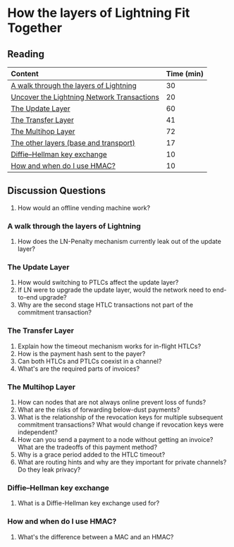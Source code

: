 # How the layers of Lightning Fit Together

## Reading

| Content | Time \(min\) |
| :--- | :--- |
| [A walk through the layers of Lightning](https://btctranscripts.com/scalingbitcoin/tel-aviv-2019/edgedevplusplus/lightning-network-layer-by-layer/) | 30 |
| [Uncover the Lightning Network Transactions](https://medium.com/@yyforyongyu/till-its-lightning-fast-uncover-the-lightning-network-transactions-f3180e467857) | 20 |
| [The Update Layer](https://btctranscripts.com/chaincode-labs/chaincode-residency/2019-06-26-rene-pickhardt-update-layer/) | 60 |
| [The Transfer Layer](https://btctranscripts.com/chaincode-labs/chaincode-residency/2019-06-24-fabrice-drouin-the-transfer-layer/) | 41 |
| [The Multihop Layer](https://btctranscripts.com/chaincode-labs/chaincode-residency/2019-06-24-rene-pickhardt-multihop-in-lightning/) | 72 |
| [The other layers \(base and transport\)](https://btctranscripts.com/chaincode-labs/chaincode-residency/2019-06-24-fabrice-drouin-base-and-transport-layers-of-lightning-network/) | 17 |
| [Diffie–Hellman key exchange](https://en.wikipedia.org/wiki/Diffie%E2%80%93Hellman_key_exchange) | 10 |
| [How and when do I use HMAC?](https://security.stackexchange.com/questions/20129/how-and-when-do-i-use-hmac) | 10 |

## Discussion Questions

1. How would an offline vending machine work?

### A walk through the layers of Lightning

1. How does the LN-Penalty mechanism currently leak out of the update layer?

### The Update Layer

1. How would switching to PTLCs affect the update layer?
2. If LN were to upgrade the update layer, would the network need to end-to-end upgrade?
3. Why are the second stage HTLC transactions not part of the commitment transaction?

### The Transfer Layer

1. Explain how the timeout mechanism works for in-flight HTLCs?
2. How is the payment hash sent to the payer?
3. Can both HTLCs and PTLCs coexist in a channel?
4. What's are the required parts of invoices?

### The Multihop Layer

1. How can nodes that are not always online prevent loss of funds?
2. What are the risks of forwarding below-dust payments?
3. What is the relationship of the revocation keys for multiple subsequent commitment transactions? What would change if revocation keys were independent?
4. How can you send a payment to a node without getting an invoice? What are the tradeoffs of this payment method?
5. Why is a grace period added to the HTLC timeout?
6. What are routing hints and why are they important for private channels? Do they leak privacy?

### Diffie–Hellman key exchange

1. What is a Diffie-Hellman key exchange used for?

### How and when do I use HMAC?

1. What's the difference between a MAC and an HMAC?

